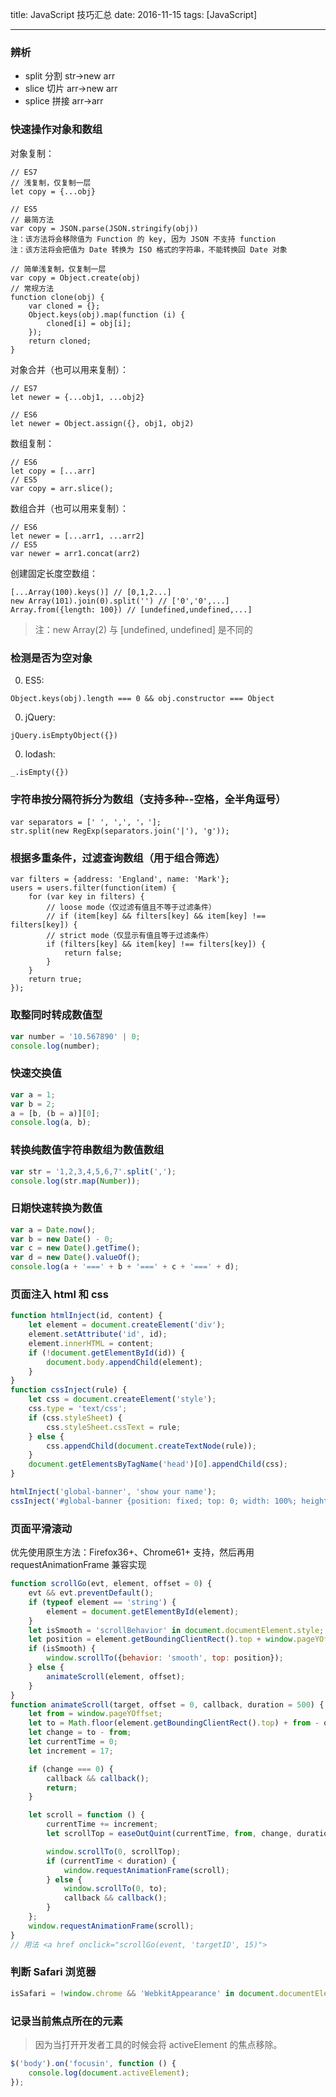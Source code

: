 title: JavaScript 技巧汇总
date: 2016-11-15
tags: [JavaScript]

---

### 辨析

-   split 分割 str->new arr
-   slice 切片 arr->new arr
-   splice 拼接 arr->arr

### 快速操作对象和数组

对象复制：

```
// ES7
// 浅复制，仅复制一层
let copy = {...obj}

// ES5
// 最简方法
var copy = JSON.parse(JSON.stringify(obj))
注：该方法将会移除值为 Function 的 key, 因为 JSON 不支持 function
注：该方法将会把值为 Date 转换为 ISO 格式的字符串，不能转换回 Date 对象

// 简单浅复制，仅复制一层
var copy = Object.create(obj)
// 常规方法
function clone(obj) {
    var cloned = {};
    Object.keys(obj).map(function (i) {
        cloned[i] = obj[i];
    });
    return cloned;
}
```

对象合并（也可以用来复制）：

```
// ES7
let newer = {...obj1, ...obj2}

// ES6
let newer = Object.assign({}, obj1, obj2)
```

数组复制：

```
// ES6
let copy = [...arr]
// ES5
var copy = arr.slice();
```

数组合并（也可以用来复制）：

```
// ES6
let newer = [...arr1, ...arr2]
// ES5
var newer = arr1.concat(arr2)
```

创建固定长度空数组：

```
[...Array(100).keys()] // [0,1,2...]
new Array(101).join(0).split('') // ['0','0',...]
Array.from({length: 100}) // [undefined,undefined,...]
```

> 注：new Array(2) 与 [undefined, undefined] 是不同的

### 检测是否为空对象

0. ES5:

```
Object.keys(obj).length === 0 && obj.constructor === Object
```

0. jQuery:

```
jQuery.isEmptyObject({})
```

0. lodash:

```
_.isEmpty({})
```

### 字符串按分隔符拆分为数组（支持多种--空格，全半角逗号）

```
var separators = [' ', ',', '，'];
str.split(new RegExp(separators.join('|'), 'g'));
```

### 根据多重条件，过滤查询数组（用于组合筛选）

```
var filters = {address: 'England', name: 'Mark'};
users = users.filter(function(item) {
    for (var key in filters) {
        // loose mode（仅过滤有值且不等于过滤条件）
        // if (item[key] && filters[key] && item[key] !== filters[key]) {
        // strict mode（仅显示有值且等于过滤条件）
        if (filters[key] && item[key] !== filters[key]) {
            return false;
        }
    }
    return true;
});
```

### 取整同时转成数值型

```javascript
var number = '10.567890' | 0;
console.log(number);
```

### 快速交换值

```javascript
var a = 1;
var b = 2;
a = [b, (b = a)][0];
console.log(a, b);
```

### 转换纯数值字符串数组为数值数组

```javascript
var str = '1,2,3,4,5,6,7'.split(',');
console.log(str.map(Number));
```

### 日期快速转换为数值

```javascript
var a = Date.now();
var b = new Date() - 0;
var c = new Date().getTime();
var d = new Date().valueOf();
console.log(a + '===' + b + '===' + c + '===' + d);
```

### 页面注入 html 和 css

```javascript
function htmlInject(id, content) {
    let element = document.createElement('div');
    element.setAttribute('id', id);
    element.innerHTML = content;
    if (!document.getElementById(id)) {
        document.body.appendChild(element);
    }
}
function cssInject(rule) {
    let css = document.createElement('style');
    css.type = 'text/css';
    if (css.styleSheet) {
        css.styleSheet.cssText = rule;
    } else {
        css.appendChild(document.createTextNode(rule));
    }
    document.getElementsByTagName('head')[0].appendChild(css);
}

htmlInject('global-banner', 'show your name');
cssInject('#global-banner {position: fixed; top: 0; width: 100%; height: 30px; background: #000; color: #fff;}');
```

### 页面平滑滚动

优先使用原生方法：Firefox36+、Chrome61+ 支持，然后再用 requestAnimationFrame 兼容实现

```javascript
function scrollGo(evt, element, offset = 0) {
    evt && evt.preventDefault();
    if (typeof element == 'string') {
        element = document.getElementById(element);
    }
    let isSmooth = 'scrollBehavior' in document.documentElement.style;
    let position = element.getBoundingClientRect().top + window.pageYOffset - offset;
    if (isSmooth) {
        window.scrollTo({behavior: 'smooth', top: position});
    } else {
        animateScroll(element, offset);
    }
}
function animateScroll(target, offset = 0, callback, duration = 500) {
    let from = window.pageYOffset;
    let to = Math.floor(element.getBoundingClientRect().top) + from - offset;
    let change = to - from;
    let currentTime = 0;
    let increment = 17;

    if (change === 0) {
        callback && callback();
        return;
    }

    let scroll = function () {
        currentTime += increment;
        let scrollTop = easeOutQuint(currentTime, from, change, duration);

        window.scrollTo(0, scrollTop);
        if (currentTime < duration) {
            window.requestAnimationFrame(scroll);
        } else {
            window.scrollTo(0, to);
            callback && callback();
        }
    };
    window.requestAnimationFrame(scroll);
}
// 用法 <a href onclick="scrollGo(event, 'targetID', 15)">
```

### 判断 Safari 浏览器

```javascript
isSafari = !window.chrome && 'WebkitAppearance' in document.documentElement.style;
```

### 记录当前焦点所在的元素

> 因为当打开开发者工具的时候会将 activeElement 的焦点移除。

```javascript
$('body').on('focusin', function () {
    console.log(document.activeElement);
});
```
